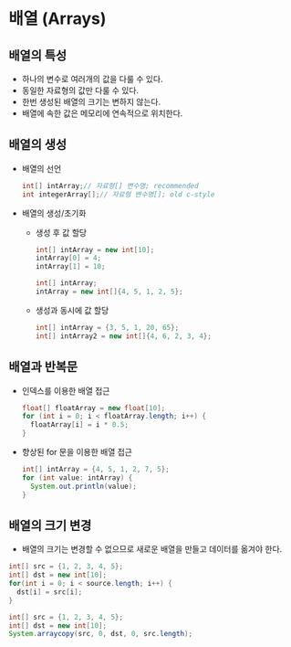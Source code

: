 # 배열 (Arrays)

## 배열의 특성

- 하나의 변수로 여러개의 값을 다룰 수 있다.
- 동일한 자료형의 값만 다룰 수 있다.
- 한번 생성된 배열의 크기는 변하지 않는다.
- 배열에 속한 값은 메모리에 연속적으로 위치한다.

## 배열의 생성

- 배열의 선언

  ```java
  int[] intArray;// 자료형[] 변수명; recommended
  int integerArray[];// 자료형 변수명[]; old c-style
  ```

- 배열의 생성/초기화
  - 생성 후 값 할당

    ```java
    int[] intArray = new int[10];
    intArray[0] = 4;
    intArray[1] = 10;
    ```

    ```java
    int[] intArray;
    intArray = new int[]{4, 5, 1, 2, 5};
    ```

  - 생성과 동시에 값 할당

    ```java
    int[] intArray = {3, 5, 1, 20, 65};
    int[] intArray2 = new int[]{4, 6, 2, 3, 4};
    ```

## 배열과 반복문

- 인덱스를 이용한 배열 접근

  ```java
  float[] floatArray = new float[10];
  for (int i = 0; i < floatArray.length; i++) {
    floatArray[i] = i * 0.5;
  }
  ```

- 향상된 for 문을 이용한 배열 접근

  ```java
  int[] intArray = {4, 5, 1, 2, 7, 5};
  for (int value: intArray) {
    System.out.println(value);
  }
  ```

## 배열의 크기 변경

- 배열의 크기는 변경할 수 없으므로 새로운 배열을 만들고 데이터를 옮겨야 한다.

```java
int[] src = {1, 2, 3, 4, 5};
int[] dst = new int[10];
for(int i = 0; i < source.length; i++) {
  dst[i] = src[i];
}
```

```java
int[] src = {1, 2, 3, 4, 5};
int[] dst = new int[10];
System.arraycopy(src, 0, dst, 0, src.length);
```
